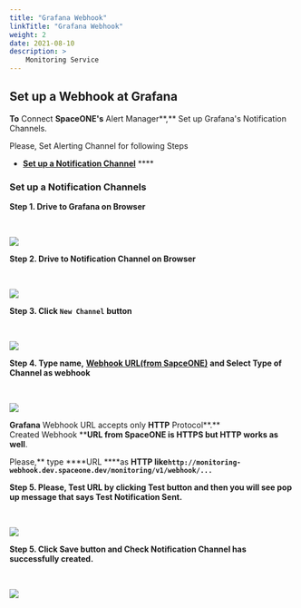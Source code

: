 ```yaml
---
title: "Grafana Webhook"
linkTitle: "Grafana Webhook"
weight: 2
date: 2021-08-10
description: >
    Monitoring Service
---
```


## Set up a Webhook at Grafana

**To** Connect **SpaceONE's** Alert Manager**,** Set up Grafana's Notification Channels.

Please, Set Alerting Channel for following Steps

* [**Set up a Notification Channel**](#set-up-a-notification-channels) ****

### Set up a Notification Channels

**Step 1. Drive to Grafana on Browser**

<br/>

![](/docs/guides/user_guide/monitoring/webhook_settings/grafana_webhook_img/grafana_webhook_img_01.png)

**Step 2. Drive to Notification Channel on Browser**

<br/>

![](/docs/guides/user_guide/monitoring/webhook_settings/grafana_webhook_img/grafana_webhook_img_02.png)

**Step 3. Click `New Channel`**  **button**

<br/>

![](/docs/guides/user_guide/monitoring/webhook_settings/grafana_webhook_img/grafana_webhook_img_03.png)

**Step 4. Type name,** [**Webhook URL\(from SapceONE\)**](./#webhook-list) **and Select Type of Channel as webhook**

<br/>

![](/docs/guides/user_guide/monitoring/webhook_settings/grafana_webhook_img/grafana_webhook_img_04.png)

**Grafana** Webhook URL accepts only **HTTP** Protocol**.**  
Created Webhook ****URL from **SpaceONE** is **HTTPS** but **HTTP** works as well**.

Please,** type ****URL ****as **HTTP  like`http://monitoring-webhook.dev.spaceone.dev/monitoring/v1/webhook/...`**

**Step 5. Please, Test URL by clicking Test button and then you will see pop up message that says Test Notification Sent.**

<br/>

![](/docs/guides/user_guide/monitoring/webhook_settings/grafana_webhook_img/grafana_webhook_img_05.png)

**Step 5. Click Save button and Check Notification Channel has successfully created.**

<br/>

![](/docs/guides/user_guide/monitoring/webhook_settings/grafana_webhook_img/grafana_webhook_img_06.png)

